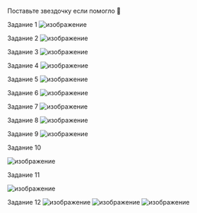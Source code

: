 Поставьте звездочку если помогло 🥺

Задание 1
![изображение](https://github.com/Leturgone/PythonWorks_2/assets/145966860/5d0ea5eb-b503-4c72-a9e9-8979e782dc79)

Задание 2
![изображение](https://github.com/Leturgone/PythonWorks_2/assets/145966860/d48cd2cc-6499-4ade-b1a6-ec298012b8c7)

Задание 3
![изображение](https://github.com/Leturgone/PythonWorks_2/assets/145966860/eddb3317-b81c-49e0-9af2-60673786eae8)

Задание 4
![изображение](https://github.com/Leturgone/PythonWorks_2/assets/145966860/c40a6632-195d-4b00-a600-c8c94560ec8d)

Задание 5
![изображение](https://github.com/Leturgone/PythonWorks_2/assets/145966860/ffc4ec36-3d50-4962-a830-d4ddc3fb4270)

Задание 6
![изображение](https://github.com/Leturgone/PythonWorks_2/assets/145966860/e13ab809-0e04-494c-a472-f412e900b0d9)

Задание 7
![изображение](https://github.com/Leturgone/PythonWorks_2/assets/145966860/edf23e93-14b7-494a-a52f-01a1524b5e12)

Задание 8
![изображение](https://github.com/Leturgone/PythonWorks_2/assets/145966860/35b07c12-0dcf-49c1-881c-07d01a9ddf38)

Задание 9
![изображение](https://github.com/Leturgone/PythonWorks_2/assets/145966860/87918f60-38f0-4ee2-bfd7-7018a96a5c1b)

Задание 10

![изображение](https://github.com/Leturgone/PythonWorks_2/assets/145966860/715bcae8-5b5c-452a-8267-19fc97f29f45)

Задание 11

![изображение](https://github.com/Leturgone/PythonWorks_2/assets/145966860/16cabdc8-8d69-41d7-bed1-2d7e835b6106)

Задание 12
![изображение](https://github.com/Leturgone/PythonWorks_2/assets/145966860/c40a166c-08f5-49a4-a56d-359c2274d53d)
![изображение](https://github.com/Leturgone/PythonWorks_2/assets/145966860/d5f3417c-7831-49bb-8f70-02dbc131c7d6)
![изображение](https://github.com/Leturgone/PythonWorks_2/assets/145966860/a84947cd-f07a-4c4d-88cf-063a3b552e8e)



